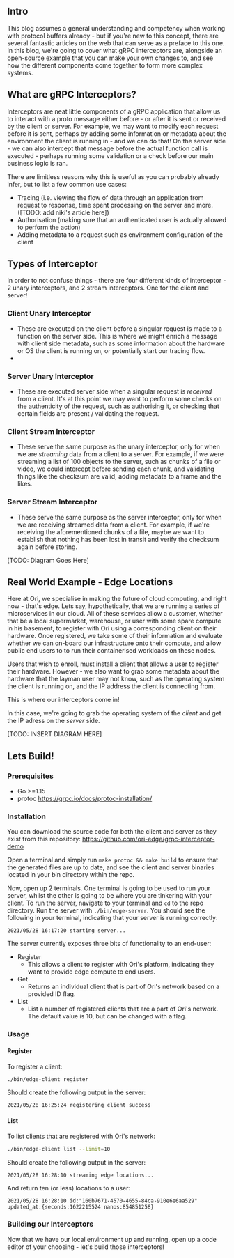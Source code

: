 ## Intro 

This blog assumes a general understanding and competency when working with protocol buffers already - but if you're new to this concept, there are several fantastic articles on the web that can serve as a preface to this one. In this blog, we're going to cover what gRPC interceptors are, alongside an open-source example that you can make your own changes to, and see how the different components come together to form more complex systems. 

## What are gRPC Interceptors?

Interceptors are neat little components of a gRPC application that allow us to interact with a proto message either before - or after it is sent or received by the client or server. For example, we may want to modify each request before it is sent, perhaps by adding some information or metadata about the environment the client is running in - and we can do that! On the server side - we can also intercept that message before the actual function call is executed - perhaps running some validation or a check before our main business logic is ran. 

There are limitless reasons why this is useful as you can probably already infer, but to list a few common use cases:
- Tracing (i.e. viewing the flow of data through an application from request to response, time spent processing on the server and more. ([TODO: add niki's article here])
- Authorisation (making sure that an authenticated user is actually allowed to perform the action)
- Adding metadata to a request such as environment configuration of the client

## Types of Interceptor

In order to not confuse things - there are four different kinds of interceptor - 2 unary interceptors, and 2 stream interceptors. One for the client and server!

### Client Unary Interceptor
- These are executed on the client before a singular request is made to a function on the server side. This is where we might enrich a message with client side metadata, such as some information about the hardware or OS the client is running on, or potentially start our tracing flow.
- 
### Server Unary Interceptor
- These are executed server side when a singular request is _received_ from a client. It's at this point we may want to perform some checks on the authenticity of the request, such as authorising it, or checking that certain fields are present / validating the request.

### Client Stream Interceptor
- These serve the same purpose as the unary interceptor, only for when we are _streaming_ data from a client to a server. For example, if we were streaming a list of 100 objects to the server, such as chunks of a file or video, we could intercept before sending each chunk, and validating things like the checksum are valid, adding metadata to a frame and the likes.

### Server Stream Interceptor
- These serve the same purpose as the server interceptor, only for when we are receiving streamed data from a client. For example, if we're receiving the aforementioned chunks of a file, maybe we want to establish that nothing has been lost in transit and verify the checksum again before storing.

[TODO: Diagram Goes Here]

## Real World Example - Edge Locations
Here at Ori, we specialise in making the future of cloud computing, and right now - that's edge. Lets say, hypothetically, that we are running a series of microservices in our cloud. All of these services allow a customer, whether that be a local supermarket, warehouse, or user with some spare compute in his basement, to register with Ori using a corresponding client on their hardware. Once registered, we take some of their information and evaluate whether we can on-board our infrastructure onto their compute, and allow public end users to to run their containerised workloads on these nodes.

Users that wish to enroll, must install a client that allows a user to register their hardware. However - we also want to grab some metadata about the hardware that the layman user may not know, such as the operating system the client is running on, and the IP address the client is connecting from.

This is where our interceptors come in!

In this case, we're going to grab the operating system of the *client* and get the IP adress on the *server* side.

[TODO: INSERT DIAGRAM HERE]

## Lets Build!

### Prerequisites
- Go >=1.15
- protoc https://grpc.io/docs/protoc-installation/

### Installation
You can download the source code for both the client and server as they exist from this repository: https://github.com/ori-edge/grpc-interceptor-demo

Open a terminal and simply run `make protoc && make build` to ensure that the generated files are up to date, and see the client and server binaries located in your bin directory within the repo.

Now, open up 2 terminals. One terminal is going to be used to run your server, whilst the other is going to be where you are tinkering with your client. To run the server, navigate to your terminal and `cd` to the repo directory. Run the server with `./bin/edge-server`. You should see the following in your terminal, indicating that your server is running correctly:

```
2021/05/28 16:17:20 starting server...
```

The server currently exposes three bits of functionality to an end-user:
- Register
  - This allows a client to register with Ori's platform, indicating they want to provide edge compute to end users.
- Get
  - Returns an individual client that is part of Ori's network based on a provided ID flag.
- List
  - List a number of registered clients that are a part of Ori's network. The default value is 10, but can be changed with a flag.

### Usage
#### Register
To register a client:
```bash
./bin/edge-client register
```
Should create the following output in the server:
```
2021/05/28 16:25:24 registering client success
```

#### List
To list clients that are registered with Ori's network:
```bash
./bin/edge-client list --limit=10
```
Should create the following output in the server:
```
2021/05/28 16:28:10 streaming edge locations...
```
And return ten (or less) locations to a user:
```
2021/05/28 16:28:10 id:"160b7671-4570-4655-84ca-910e6e6aa529" updated_at:{seconds:1622215524 nanos:854851258}
```
### Building our Interceptors

Now that we have our local environment up and running, open up a code editor of your choosing - let's build those interceptors!
